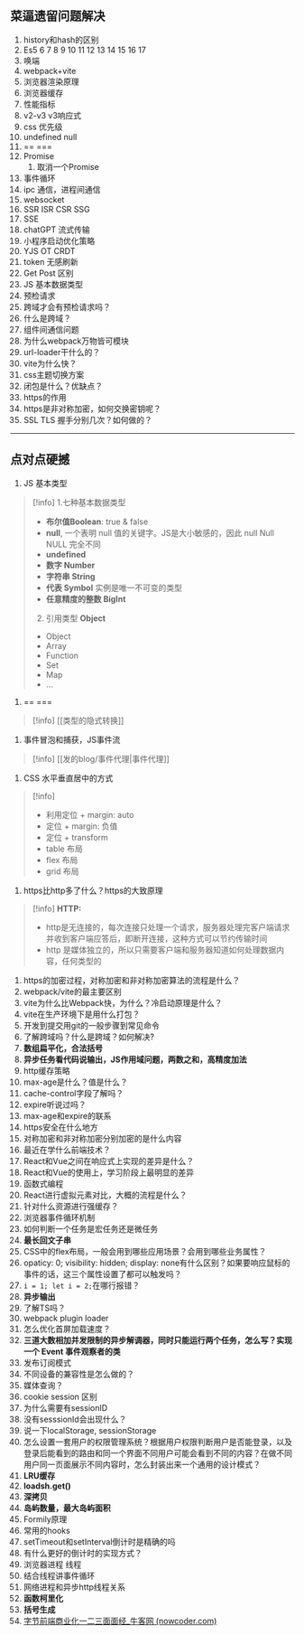 ## 菜逼遗留问题解决
1. history和hash的区别
2. Es5 6 7 8 9 10 11 12 13 14 15 16 17
3. 唤端
4. webpack+vite
5. 浏览器渲染原理
6. 浏览器缓存
7. 性能指标
8. v2-v3 v3响应式 
9. css 优先级
10. undefined null
11. == ===
12. Promise 
	1. 取消一个Promise
13. 事件循环
14. ipc 通信，进程间通信
15. websocket
16. SSR ISR CSR SSG
17. SSE 
18. chatGPT 流式传输
19. 小程序启动优化策略
20. YJS OT CRDT
21. token 无感刷新
22. Get Post 区别
23. JS 基本数据类型
24. 预检请求
25. 跨域才会有预检请求吗？
26. 什么是跨域？
27. 组件间通信问题
28. 为什么webpack万物皆可模块
29. url-loader干什么的？
30. vite为什么快？
31. css主题切换方案
32. 闭包是什么？优缺点？
33. https的作用
34. https是非对称加密，如何交换密钥呢？
35. SSL TLS 握手分别几次？如何做的？
---
## 点对点硬撼
1. JS 基本类型
>[!info]
>1.七种基本数据类型 
>- **布尔值Boolean**: true & false
>- **null**, 一个表明 null 值的关键字。JS是大小敏感的，因此 null Null NULL 完全不同
>- **undefined**
>- **数字 Number**
>- **字符串 String**
>- **代表 Symbol** 实例是唯一不可变的类型
>- **任意精度的整数 BigInt**
>2. 引用类型 **Object**
>- Object
>- Array
>- Function
>- Set
>- Map
>- ...
1. == ===
>[!info]
>[[类型的隐式转换]]
1. 事件冒泡和捕获，JS事件流
>[!info]
>[[发的blog/事件代理|事件代理]]
1. CSS 水平垂直居中的方式
>[!info]
>- 利用定位 + margin: auto
>- 定位 + margin: 负值
>- 定位 + transform
>- table 布局
>- flex 布局
>- grid 布局
1. https比http多了什么？https的大致原理
>[!info]
>**HTTP:**
>- http是无连接的，每次连接只处理一个请求，服务器处理完客户端请求并收到客户端应答后，即断开连接，这种方式可以节约传输时间
>- http 是媒体独立的，所以只需要客户端和服务器知道如何处理数据内容，任何类型的
1. https的加密过程，对称加密和非对称加密算法的流程是什么？
2. webpack/vite的最主要区别
3. vite为什么比Webpack快，为什么？冷启动原理是什么？
4. vite在生产环境下是用什么打包？
5. 开发到提交用git的一般步骤到常见命令
6. 了解跨域吗？什么是跨域？如何解决?
7. **数组扁平化，合法括号**
8. **异步任务看代码说输出，JS作用域问题，两数之和，高精度加法**
9. http缓存策略
10. max-age是什么？值是什么？
11. cache-control字段了解吗？
12. expire听说过吗？
13. max-age和expire的联系
14. https安全在什么地方
15. 对称加密和非对称加密分别加密的是什么内容
16. 最近在学什么前端技术？
17. React和Vue之间在响应式上实现的差异是什么？
18. React和Vue的使用上，学习阶段上最明显的差异
19. 函数式编程
20. React进行虚拟元素对比，大概的流程是什么？
21. 针对什么资源进行强缓存？
22. 浏览器事件循环机制
23. 如何判断一个任务是宏任务还是微任务
24. **最长回文子串**
25. CSS中的flex布局，一般会用到哪些应用场景？会用到哪些业务属性？
26. opaticy: 0; visibility: hidden; display: none有什么区别？如果要响应鼠标的事件的话，这三个属性设置了都可以触发吗？
27. `i = 1; let i = 2;`在哪行报错？
28. **异步输出**
29. 了解TS吗？
30. webpack plugin loader
31. 怎么优化首屏加载速度？
32. **三道大数相加并发限制的异步解调器，同时只能运行两个任务，怎么写？实现一个 Event 事件观察者的类**
33. 发布订阅模式
34. 不同设备的兼容性是怎么做的？
35. 媒体查询？
36. cookie session 区别
37. 为什么需要有sessionID
38. 没有sesssionId会出现什么？
39. 说一下localStorage, sessionStorage
40. 怎么设置一套用户的权限管理系统？根据用户权限判断用户是否能登录，以及登录后能看到的路由和同一个界面不同用户可能会看到不同的内容？在做不同用户同一页面展示不同内容时，怎么封装出来一个通用的设计模式？
41. **LRU缓存**
42. **loadsh.get()**
43. **深拷贝**
44. **岛屿数量，最大岛屿面积**
45. Formily原理
46. 常用的hooks
47. setTimeout和setInterval倒计时是精确的吗
48. 有什么更好的倒计时的实现方式？
49. 浏览器进程 线程
50. 结合线程讲事件循环
51. 网络进程和异步http线程关系
52. **函数柯里化**
53. **括号生成**
54. [字节前端商业化一二三面面经_牛客网 (nowcoder.com)](https://www.nowcoder.com/discuss/411136220913299456?sourceSSR=search)